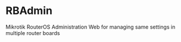 # RBAdmin
Mikrotik RouterOS Administration Web for managing same settings in multiple router boards


